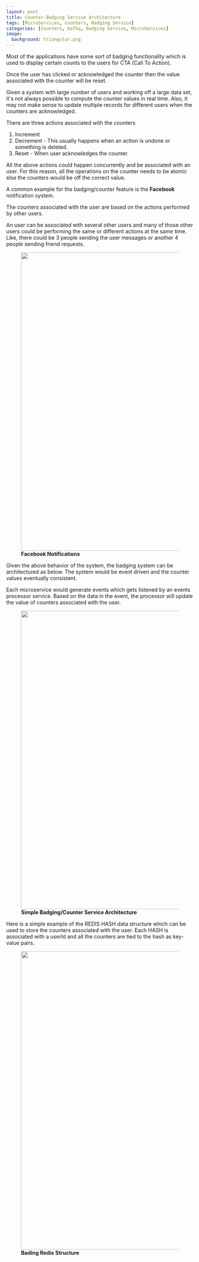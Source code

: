 ```yaml
---
layout: post
title: Counter-Badging Service Architecture 
tags: [MicroServices, Counters, Badging Service]
categories: [Counters, Kafka, Badging Service, MicroServices]
image:
  background: triangular.png
---
```


Most of the applications have some sort of badging functionality which is used to display certain counts to the users for CTA (Call To Action).

Once the user has clicked or acknowledged the counter then the value associated with the counter will be reset.

Given a system with large number of users and working off a large data set, it's not always possible to compute the counter values in real time.
Also, it may not make sense to update multiple records for different users when the counters are acknowledged.

There are three actions associated with the counters

1. Increment
2. Decrement   - This usually happens when an action is undone or something is deleted.
3. Reset       - When user acknowledges the counter.


All the above actions could happen concurrently and be associated with an user. For this reason, all the operations on the counter needs to be atomic else the counters would be off the correct value.

A common example for the badging/counter feature is the <b>Facebook</b> notification system.

The counters associated with the user are based on the actions performed by other users. 

An user can be associated with several other users and many of those other users could be performing the same or different actions at the same time. 
Like, there could be 3 people sending the user messages or another 4 people sending friend requests. 


<figure class="center half">
	<img src="/images/badging/fb-notifications.png" height="800px"></img>
	<figcaption><b>Facebook Notifications</b></figcaption>
</figure>

Given the above behavior of the system, the badging system can be architectured as below. The system would be event driven and the counter values eventually consistent.

Each microservice would generate events which gets listened by an events processor service. Based on the data in the event, the processor will update the
value of counters associated with the user.

<figure class="center">
	<img src="/images/badging/badging-architecture.png" height="800px"></img>
	<figcaption><b>Simple Badging/Counter Service Architecture</b></figcaption>
</figure>


Here is a simple example of the REDIS HASH data structure which can be used to store the counters associated with the user.
Each HASH is associated with a userId and all the counters are tied to the hash as key-value pairs.

<figure class="center">
	<img src="/images/badging/badging-redis-structure.png" height="800px"></img>
	<figcaption><b>Bading Redis Structure</b></figcaption>
</figure>
